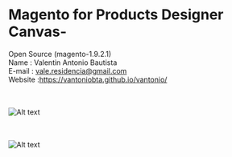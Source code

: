 # Magento for Products Designer Canvas-
Open Source (magento-1.9.2.1) <br>
Name    : Valentin Antonio Bautista<br>
E-mail  : vale.residencia@gmail.com<br>
Website :https://vantoniobta.github.io/vantonio/<br><br><br>

![Alt text](https://s5.postimg.org/dn3qwgd7r/image.png "pdc test")  <br><br><br>

![Alt text](https://s5.postimg.org/pmnnx2d7r/image.png "pdc test")


